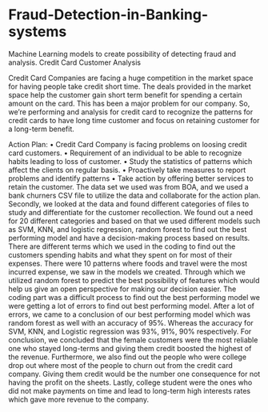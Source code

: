 # Fraud-Detection-in-Banking-systems
Machine Learning models to create possibility of detecting fraud and analysis.
Credit Card Customer Analysis
	
Credit Card Companies are facing a huge competition in the market space for having people take credit short time. The deals provided in the market space help the customer gain short term benefit for spending a certain amount on the card. This has been a major problem for our company.  So, we’re performing and analysis for credit card to recognize the patterns for credit cards to have long time customer and focus on retaining customer for a long-term benefit. 

Action Plan:
•	Credit Card Company is facing problems on loosing credit card customers.
•	Requirement of an individual to be able to recognize habits leading to loss of customer.
•	Study the statistics of patterns which affect the clients on regular basis. 
•	Proactively take measures to report problems and identify patterns
•	Take action by offering better services to retain the customer. 
The data set we used was from BOA, and we used a bank churners CSV file to utilize the data and collaborate for the action plan. 
Secondly, we looked at the data and found different categories of files to study and differentiate for the customer recollection. 
We found out a need for 20 different categories and based on that we used different models such as SVM, KNN, and logistic regression, 
random forest to find out the best performing model and have a decision-making process based on results.
There are different terms which we used in the coding to find out the customers spending habits and what they spent on for most of their expenses. 
There were 10 patterns where foods and travel were the most incurred expense, we saw in the models we created. 
Through which we utilized random forest to predict the best possibility of features which would help us give an open perspective for making our decision easier.
	The coding part was a difficult process to find out the best performing model we were getting a lot of errors to find out best performing model. 
  After a lot of errors, we came to a conclusion of our best performing model which was random forest as well with an accuracy of 95%. 
  Whereas the accuracy for SVM, KNN, and Logistic regression was 93%, 91%, 90% respectively. 
	For conclusion, we concluded that the female customers were the most reliable one who stayed long-terms and giving them credit
  boosted the highest of the revenue. 
  Furthermore, we also find out the people who were college drop out where most of the people to churn out from the credit card company. Giving them credit would be the number one consequence for not having the profit on the sheets. Lastly, college student were the ones who did not make payments on time and lead to long-term high interests rates which gave more revenue to the company. 
